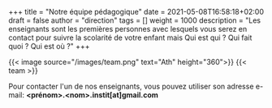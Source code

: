+++
title       = "Notre équipe pédagogique"
date        = 2021-05-08T16:58:18+02:00
draft       = false
author      = "direction"
tags        = []
weight = 1000
description = "Les enseignants sont les premières personnes avec lesquels vous serez en contact pour suivre la scolarité de votre enfant mais Qui est qui ? Qui fait quoi ? Qui est où ?"
+++

{{< image source="/images/team.png" text="Ath" height="360">}}
{{< team >}}

Pour contacter l'un de nos enseignants, vous pouvez utiliser son adresse e-mail: **&lt;prénom&gt;.&lt;nom&gt;.instit[at]gmail.com**
